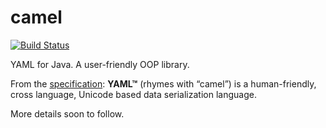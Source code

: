 # camel
[![Build Status](https://travis-ci.org/amihaiemil/camel.svg?branch=master)](https://travis-ci.org/amihaiemil/camel)

YAML for Java. A user-friendly OOP library.

From the [specification](http://yaml.org/spec/1.2/spec.html): **YAML™** (rhymes with “camel”) is a human-friendly, cross language, Unicode based data serialization language.

More details soon to follow.
